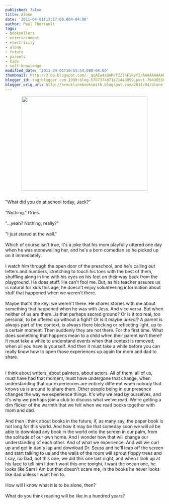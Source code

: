 ```yaml
---
published: false
title: Alone
date: '2011-04-01T13:17:00.004-04:00'
author: Paul Theriault
tags:
- booksellers
- entertainment
- electricity
- alone
- future
- parents
- kids
- self-knowledge
modified_date: '2011-04-01T19:55:54.080-04:00'
thumbnail: http://2.bp.blogspot.com/-_qqAEw4xQAM/TZZlnFiRyfI/AAAAAAAAAFQ/8hsaD25UONE/s72-c/kids%2Bwinter%2B2011%2B153.jpg
blogger_id: tag:blogger.com,1999:blog-5767374071871443859.post-7643853029383654881
blogger_orig_url: http://brooklinebooksmith.blogspot.com/2011/04/alone.html
---
```


<a href="http://2.bp.blogspot.com/-_qqAEw4xQAM/TZZlnFiRyfI/AAAAAAAAAFQ/8hsaD25UONE/s1600/kids%2Bwinter%2B2011%2B153.jpg" onblur="try {parent.deselectBloggerImageGracefully();} catch(e) {}"><img style="display:block; margin:0px auto 10px; text-align:center;cursor:pointer; cursor:hand;width: 400px; height: 300px;" src="http://2.bp.blogspot.com/-_qqAEw4xQAM/TZZlnFiRyfI/AAAAAAAAAFQ/8hsaD25UONE/s400/kids%2Bwinter%2B2011%2B153.jpg" border="0" alt="" id="BLOGGER_PHOTO_ID_5590767709602302450" /></a><br />"What did you do at school today, Jack?"<br /><br />"Nothing." Grins.<br /><br />"...yeah? Nothing, really?"<br /><br />"I just stared at the wall."<br /><br />Which of course isn't true, it's a joke that his mom playfully uttered one day when he was stonewalling her, and he's a born comedian so he picked up on it immediately.<br /><br />I watch him through the open door of the preschool, and he's calling out letters and numbers, stretching to touch his toes with the best of them, shuffling along in line with his eyes on his feet on their way back from the playground.  He does stuff.  He can't fool me.  But, as his teacher assures us is natural for kids this age, he doesn't enjoy volunteering information about stuff that happened when we weren't there.<br /><br />Maybe that's the key: we weren't there.  He shares stories with me about something that happened when he was with Jess.  And vice versa.  But when neither of us are there...is that perhaps sacred ground?  Or is it too real, too personal, to be offered up without a fight?  Or is it maybe <i>unreal</i>? A parent is always part of the context, is always there blocking or reflecting light, up to a certain moment. Then suddenly they are not there.  For the first time.  What does something that happens mean to a child when their parent isn't there? It must take a while to understand events when that context is removed; when all you have is yourself.  And then it must take a while before you can really know how to open those experiences up again for mom and dad to share.<br /><br /><br />I think about writers, about painters, about actors.  All of them, all of us, must have had that moment, must have undergone that change, when understanding that our experiences are entirely different when nobody that knows us is around to share them.  Other people being in our presence changes the way we experience things.  It's why we read by ourselves, and it's why we perhaps join a club to discuss what we've read.  We're getting a dim flicker of the warmth that we felt when we read books together with mom and dad.<br /><br />And then I think about books in the future, if, as many say, the paper book is not long for this world.  And how it may be that someday soon we will all be able to download any book in the world onto the screen in our palm, from the solitude of our own home.  And I wonder how that will change our understanding of each other. And of what we experience. And will we curl up and get in dad's lap and download Dr. Seuss and he'll leap off the screen and start talking to us and the walls of the room will sprout floppy trees and I say, no Dad, not this one, we did this one last night, and when I look up at his face to tell him I don't want this one tonight, I want the ocean one, he looks like Sam I Am but that doesn't scare me, in the books he never looks like dad unless I want him to.<br /><br />How will I know what it is to be alone, then?<br /><br />What do you think reading will be like in a hundred years?
